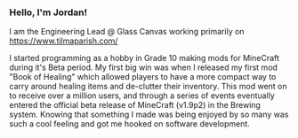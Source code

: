### Hello, I'm Jordan!

I am the Engineering Lead @ Glass Canvas working primarily on https://www.tilmaparish.com/

I started programming as a hobby in Grade 10 making mods for MineCraft during it's Beta period. My first big win was when I released my first mod "Book of Healing" which allowed players to have a more compact way to carry around healing items and de-clutter their inventory. This mod went on to receive over a million users, and through a series of events eventually entered the official beta release of MineCraft (v1.9p2) in the Brewing system. Knowing that something I made was being enjoyed by so many was such a cool feeling and got me hooked on software development. 
